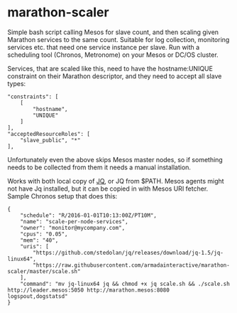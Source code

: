 # marathon-scaler

Simple bash script calling Mesos for slave count, and then scaling given Marathon
services to the same count. Suitable for log collection, monitoring
services etc. that need one service instance per slave. Run with a scheduling
tool (Chronos, Metronome) on your Mesos or DC/OS cluster.

Services, that are scaled like this, need to have the hostname:UNIQUE constraint
on their Marathon descriptor, and they need to accept all slave types:

    "constraints": [
        [
            "hostname",
            "UNIQUE"
        ]
    ],
    "acceptedResourceRoles": [
        "slave_public", "*"
    ],

Unfortunately even the above skips Mesos master nodes, so if something needs to
be collected from them it needs a manual installation.

Works with both local copy of [JQ](https://stedolan.github.io/jq/), or JQ from $PATH.
Mesos agents might not have Jq installed, but it can be copied in with Mesos URI fetcher.
Sample Chronos setup that does this:

    {
        "schedule": "R/2016-01-01T10:13:00Z/PT10M",
        "name": "scale-per-node-services",
        "owner": "monitor@mycompany.com",
        "cpus": "0.05",
        "mem": "40",
        "uris": [
            "https://github.com/stedolan/jq/releases/download/jq-1.5/jq-linux64",
            "https://raw.githubusercontent.com/armadainteractive/marathon-scaler/master/scale.sh"
        ],
        "command": "mv jq-linux64 jq && chmod +x jq scale.sh && ./scale.sh http://leader.mesos:5050 http://marathon.mesos:8080 logspout,dogstatsd"
    }

